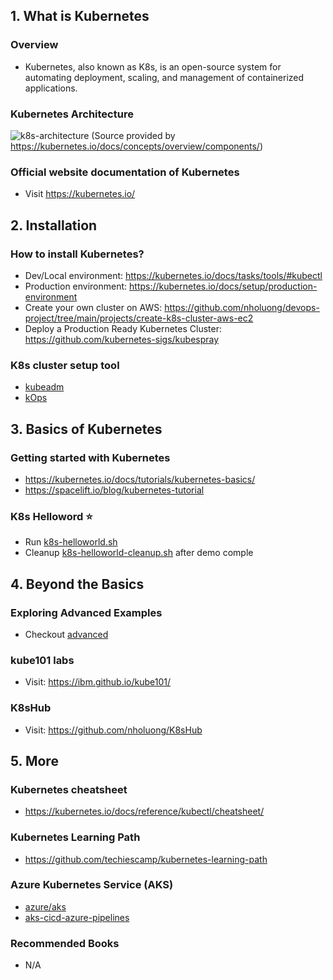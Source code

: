## 1. What is Kubernetes

### Overview

- Kubernetes, also known as K8s, is an open-source system for automating deployment, scaling, and management of containerized applications.

### Kubernetes Architecture

![k8s-architecture](https://d33wubrfki0l68.cloudfront.net/2475489eaf20163ec0f54ddc1d92aa8d4c87c96b/e7c81/images/docs/components-of-kubernetes.svg)
(Source provided by https://kubernetes.io/docs/concepts/overview/components/)

### Official website documentation of Kubernetes

- Visit https://kubernetes.io/

## 2. Installation

### How to install Kubernetes?

- Dev/Local environment: https://kubernetes.io/docs/tasks/tools/#kubectl
- Production environment: https://kubernetes.io/docs/setup/production-environment
- Create your own cluster on AWS: https://github.com/nholuong/devops-project/tree/main/projects/create-k8s-cluster-aws-ec2
- Deploy a Production Ready Kubernetes Cluster: https://github.com/kubernetes-sigs/kubespray

### K8s cluster setup tool

- [kubeadm](https://kubernetes.io/docs/setup/production-environment/tools/kubeadm/)
- [kOps](https://kops.sigs.k8s.io/)

## 3. Basics of Kubernetes

### Getting started with Kubernetes

- https://kubernetes.io/docs/tutorials/kubernetes-basics/
- https://spacelift.io/blog/kubernetes-tutorial

### K8s Helloword ⭐

- Run [k8s-helloworld.sh](./basic/helloworld/k8s-helloworld.sh)
- Cleanup [k8s-helloworld-cleanup.sh](./basic/helloworld/k8s-helloworld-cleanup.sh) after demo comple

## 4. Beyond the Basics

### Exploring Advanced Examples

- Checkout [advanced](./advanced/)

### kube101 labs

- Visit: https://ibm.github.io/kube101/

### K8sHub

- Visit: https://github.com/nholuong/K8sHub

## 5. More

### Kubernetes cheatsheet

- https://kubernetes.io/docs/reference/kubectl/cheatsheet/

### Kubernetes Learning Path

- https://github.com/techiescamp/kubernetes-learning-path

### Azure Kubernetes Service (AKS)

- [azure/aks](https://learn.microsoft.com/en-us/azure/aks/)
- [aks-cicd-azure-pipelines](https://learn.microsoft.com/en-us/azure/architecture/guide/aks/aks-cicd-azure-pipelines)

### Recommended Books

- N/A
